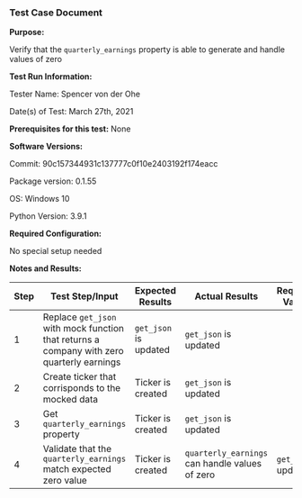 ### Test Case Document

**Purpose:**

Verify that the `quarterly_earnings` property is able to generate and handle values of zero

**Test Run Information:**

Tester Name: Spencer von der Ohe

Date(s) of Test: March 27th, 2021

**Prerequisites for this test:**
None

**Software Versions:**

Commit: 90c157344931c137777c0f10e2403192f174eacc

Package version: 0.1.55

OS: Windows 10

Python Version: 3.9.1

**Required Configuration:**

No special setup needed

**Notes and Results:**

| **Step**     | **Test Step/Input** | **Expected Results** | **Actual Results** | **Requirement Validation** | **Pass/Fail** |
| ------------ | ------------------- | -------------------- | ------------------ | -------------------------- | ------------- |
| 1 | Replace `get_json` with mock function that returns a company with zero quarterly earnings | `get_json` is updated | `get_json` is updated |  | ✅ |
| 2 | Create ticker that corrisponds to the mocked data | Ticker is created | `get_json` is updated |  | ✅ |
| 3 | Get `quarterly_earnings` property | Ticker is created | `get_json` is updated |  | ✅ |
| 4 | Validate that the `quarterly_earnings` match expected zero value| Ticker is created | `quarterly_earnings` can handle values of zero | `get_json` is updated |✅ |
